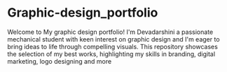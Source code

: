 # Graphic-design_portfolio
Welcome to My graphic design portfolio! I'm Devadarshini a passionate mechanical student with keen interest on graphic design and I'm eager to bring ideas to life through compelling visuals. This repository showcases the selection of my best works, highlighting my skills in branding, digital marketing, logo designing and more 
